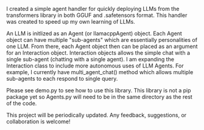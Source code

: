 I created a simple agent handler for quickly deploying LLMs from the transformers library in both GGUF and .safetensors format.
This handler was created to speed up my own learning of LLMs.

An LLM is initlized as an Agent (or llamacppAgent) object. Each Agent object can have multiple "sub-agents" which are essentially personalities of one LLM.
From there, each Agent object then can be placed as an argument for an Interaction object.
Interaction objects allows the simple chat with a single sub-agent (chatting with a single agent).
I am expanding the Interaction class to include more autonomous uses of LLM Agents.
For example, I currently have multi_agent_chat() method which allows multiple sub-agents to each respond to single query.

Please see demo.py to see how to use this library.
This library is not a pip package yet so Agents.py will need to be in the same directory as the rest of the code.

This project will be periodically updated.
Any feedback, suggestions, or collaboration is welcome!